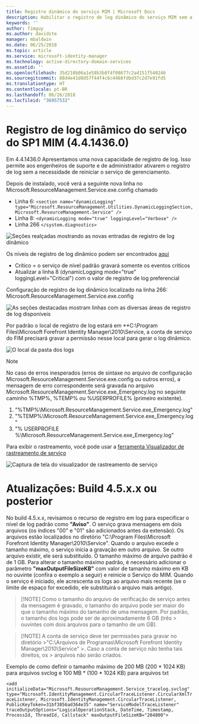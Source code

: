 ```yaml
---
title: Registro dinâmico do serviço MIM | Microsoft Docs
description: Habilitar o registro de log dinâmico do serviço MIM sem a necessidade de reiniciar o serviço de gerenciamento
keywords: ''
author: fimguy
ms.author: davidste
manager: mbaldwin
ms.date: 06/25/2018
ms.topic: article
ms.service: microsoft-identity-manager
ms.technology: active-directory-domain-services
ms.assetid: ''
ms.openlocfilehash: 35d210b06a1e58b3b8f4f08677c2a4151f540246
ms.sourcegitcommit: 88d4e41d8d57f44f4c6c4468fdbd37c2d7e91fd5
ms.translationtype: HT
ms.contentlocale: pt-BR
ms.lasthandoff: 06/26/2018
ms.locfileid: "36957532"
---
```

# <a name="mim-sp1-4414360--service-dynamic-logging"></a>Registro de log dinâmico do serviço do SP1 MIM (4.4.1436.0)
Em 4.4.1436.0 Apresentamos uma nova capacidade de registro de log. Isso permite aos engenheiros de suporte e de administrador ativarem o registro de log sem a necessidade de reiniciar o serviço de gerenciamento.

Depois de instalado, você verá a seguinte nova linha no Microsoft.ResourceManagement.Service.exe.config chamado

*   Linha 6: ``<section name="dynamicLogging" type="Microsoft.ResourceManagement.Utilities.DynamicLoggingSection, Microsoft.ResourceManagement.Service" />``
*   Linha 8:  ``<dynamicLogging mode="true" loggingLevel="Verbose" />``
*   Linha 266 ``</system.diagnostics> ``

![Seções realçadas mostrando as novas entradas de registro de log dinâmico](media/mim-service-dynamic-logging/screen01.png)

Os níveis de registro de log dinâmico podem ser encontrados [aqui](https://msdn.microsoft.com/library/ms733025(v=vs.110).aspx#Anchor_3)

- Crítico = o serviço de nível padrão gravará somente os eventos críticos
- Atualizar a linha 8 (dynamicLogging mode="true" loggingLevel="Critical") com o valor de registro de log preferencial

Configuração de registro de log dinâmico localizado na linha 266: Microsoft.ResourceManagement.Service.exe.config

![As seções destacadas mostram linhas com as diversas áreas de registro de log disponíveis](media/mim-service-dynamic-logging/screen02.png)

Por padrão o local de registro de log estará em **C:\Program Files\Microsoft Forefront Identity Manager\2010\Service, a conta de serviço do FIM precisará gravar a permissão nesse local para gerar o log dinâmico.

![O local da pasta dos logs](media/mim-service-dynamic-logging/screen03.png)

> [!NOTE]
>  No caso de erros inesperados (erros de sintaxe no arquivo de configuração Microsoft.ResourceManagement.Service.exe.config ou outros erros), a mensagem de erro correspondente será gravada no arquivo Microsoft.ResourceManagement.Service.exe_Emergency.log no seguinte caminho %TMP%, %TEMP% ou %USERPROFILE% (primeiro existente).  
> 1. "%TMP%\Microsoft.ResourceManagement.Service.exe_Emergency.log"
> 2. "%TEMP%\Microsoft.ResourceManagement.Service.exe_Emergency.log"
> 3. "% USERPROFILE %\Microsoft.ResourceManagement.Service.exe_Emergency.log"

Para exibir o rastreamento, você pode usar a [ferramenta Visualizador de rastreamento de serviço](https://msdn.microsoft.com//library/aa751795(v=vs.110).aspx)

 ![Captura de tela do visualizador de rastreamento de serviço](media/mim-service-dynamic-logging/screen04.png)

# <a name="updates-build-45xx-or-greater"></a>Atualizações: Build 4.5.x.x ou posterior

No build 4.5.x.x, revisamos o recurso de registro em log para especificar o nível de log padrão como **"Aviso"**. O serviço grava mensagens em dois arquivos (os índices "00" e "01" são adicionados antes da extensão). Os arquivos estão localizados no diretório "C:\Program Files\Microsoft Forefront Identity Manager\2010\Service". Quando o arquivo excede o tamanho máximo, o serviço inicia a gravação em outro arquivo. Se outro arquivo existir, ele será substituído. O tamanho máximo de arquivo padrão é de 1 GB. Para alterar o tamanho máximo padrão, é necessário adicionar o parâmetro **"maxOutputFileSizeKB"** com valor de tamanho máximo em KB no ouvinte (confira o exemplo a seguir) e reinicie o Serviço do MIM. Quando o serviço é iniciado, ele acrescenta os logs ao arquivo mais recente (se o limite de espaço for excedido, ele substituirá o arquivo mais antigo). 

> [!NOTE] Como o tamanho do arquivo de verificação de serviço antes da mensagem é gravado, o tamanho do arquivo pode ser maior do que o tamanho máximo do tamanho de uma mensagem. Por padrão, o tamanho dos logs pode ser de aproximadamente 6 GB (três > ouvintes com dois arquivos para o tamanho de um GB).

> [!NOTE] A conta de serviço deve ter permissões para gravar no diretório >"C:\Arquivos de Programas\Microsoft Forefront Identity Manager\2010\Service" >. Caso a conta de serviço não tenha tais direitos, os > arquivos não serão criados.

Exemplo de como definir o tamanho máximo de 200 MB (200 * 1024 KB) para arquivos svclog e 100 MB * (100 * 1024 KB) para arquivos txt

`<add initializeData="Microsoft.ResourceManagement.Service_tracelog.svclog" type="Microsoft.IdentityManagement.CircularTraceListener.CircularXmlTraceListener, Microsoft.IdentityManagement.CircularTraceListener, PublicKeyToken=31bf3856ad364e35" name="ServiceModelTraceListener" traceOutputOptions="LogicalOperationStack, DateTime, Timestamp, ProcessId, ThreadId, Callstack" maxOutputFileSizeKB="204800">`
